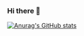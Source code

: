 ### Hi there 👋

[![Anurag's GitHub stats](https://github-readme-stats.vercel.app/api?username=y4asse)](https://github.com/anuraghazra/github-readme-stats)
